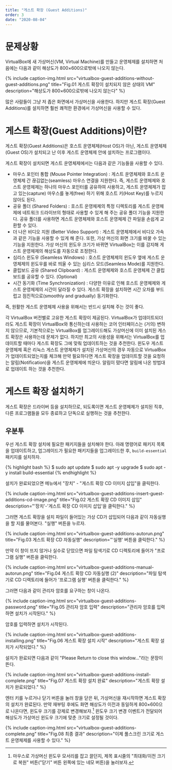 ```yaml
---
title: "게스트 확장 (Guest Additions)"
order: 3
date: "2020-08-04"
---
```


# 문제상황

VirtualBox에 새 가상머신(VM, Virtual Machine)를 만들고 운영체제를 설치하면 처음에는 다음과 같이 해상도가 800×600으로밖에 나오지 않는다.

{% include caption-img.html src="virtualbox-guest-additions-without-guest-additions.png" title="Fig.01 게스트 확장이 설치되지 않은 상태의 VM" description="해상도가 800×600으로밖에 나오지 않는다" %}

많은 사람들이 그냥 저 좁은 화면에서 가상머신을 사용한다. 하지만 게스트 확장(Guest Additions)를 설치하면 훨씬 쾌적한 환경에서 가상머신을 사용할 수 있다.

# 게스트 확장(Guest Additions)이란?

게스트 확장(Guest Additions)은 호스트 운영체제(Host OS)가 아닌, 게스트 운영체제(Guest OS)가 설치되고 난 이후 게스트 운영체제 안에 설치하는 프로그램이다.

게스트 확장이 설치되면 게스트 운영체제에서는 다음과 같은 기능들을 사용할 수 있다.

- 마우스 포인터 통합 (Mouse Pointer Integration) : 게스트 운영체제와 호스트 운영체제 간 끊김없는(seamless) 마우스 연결을 지원한다. 즉, 게스트 운영체제와 호스트 운영체제는 하나의 마우스 포인터를 공유하여 사용하고, 게스트 운영체제가 잡고 있는(capture) 마우스를 놓게(free) 하기 위해 호스트 키(Host Key)를 누르지 않아도 된다.
- 공유 폴더 (Shared Folders) : 호스트 운영체제의 특정 디렉토리를 게스트 운영체제에 네트워크 드라이브의 형태로 사용할 수 있게 해 주는 공유 폴더 기능을 지원한다. 공유 폴더를 사용하면 게스트 운영체제와 호스트 운영체제 간 파일을 손쉽게 교환할 수 있다.
- 더 나은 비디오 지원 (Better Video Support) : 게스트 운영체제에서 비디오 가속과 같은 기능을 사용할 수 있게 해 준다. 또한, 가상 머신의 화면 크기를 바꿀 수 있는 기능을 지원한다. 가상 머신의 윈도우 크기가 바뀌면 VirtualBox는 이를 감지해 게스트 운영체제의 해상도를 자동으로 조정한다.
- 심리스 윈도우 (Seamless Windows) : 호스트 운영체제의 윈도우 옆에 게스트 운영체제의 윈도우를 바로 띄울 수 있는 심리스 모드(Seamless Mode)를 지원한다.
- 클립보드 공유 (Shared Clipboard) : 게스트 운영체제와 호스트 운영체제 간 클립보드를 공유할 수 있다. (Optional)
- 시간 동기화 (Time Synchronization) : 다양한 이유로 인해 호스트 운영체제와 게스트 운영체제의 시간이 달라질 수 있다. 게스트 확장을 설치하면 시간 오차를 부드럽고 점진적으로(smoothly and gradually) 동기화한다.

즉, 원활한 게스트 운영체제 사용을 위해서는 반드시 설치해 주는 것이 좋다.

각 VirtualBox 버전별로 고유한 게스트 확장이 제공된다. VirtualBox가 업데이트되더라도 게스트 확장이 VirtualBox와 통신하는데 사용하는 코어 인터페이스는 (거의) 변하지 않으므로, 기본적으로는 VirtualBox를 업그레이드해도 가상머신에 이미 설치된 게스트 확장은 사용하는데 문제가 없다. 하지만 최고의 사용성을 위해서는 VirtualBox를 업데이트할 때마다 게스트 확장도 그에 맞춰 업데이트하는 것을 추천한다. 윈도우 게스트 운영체제 혹은 리눅스 게스트 운영체제가 설치된 가상머신의 경우 자동으로 VirtualBox가 업데이트되었는지를 체크해 만약 필요하다면 게스트 확장을 업데이트할 것을 요청하는 알림(Notification)을 게스트 운영체제에 띄운다. 알림이 떴다면 알림에 나온 방법대로 업데이트 하는 것을 추천한다.

# 게스트 확장 설치하기

게스트 확장은 드라이버 등을 설치하므로, 되도록이면 게스트 운영체제가 설치된 직후, 다른 프로그램들을 모두 종료하고 단독으로 실행하는 것을 추천한다.

## 우분투

우선 게스트 확장 설치에 필요한 패키지들을 설치해야 한다. 아래 명령어로 패키지 목록을 업데이트하고, 업그레이드가 필요한 패키지들을 업그레이드한 후, `build-essential` 패키지를 설치하자.

{% highlight bash %}
$ sudo apt update
$ sudo apt -y upgrade
$ sudo apt -y install build-essential
{% endhighlight %}

설치가 완료되었으면 메뉴에서 "장치" - "게스트 확장 CD 이미지 삽입"을 클릭한다.

{% include caption-img.html src="virtualbox-guest-additions-insert-guest-additions-cd-image.png" title="Fig.02 게스트 확장 CD 이미지 삽입" description="'장치'-'게스트 확장 CD 이미지 삽입'을 클릭한다." %}

그러면 게스트 확장을 설치 파일이 들어있는 가상 CD가 삽입되어 다음과 같이 자동실행을 할 지를 물어본다. "실행" 버튼을 누르자. 

{% include caption-img.html src="virtualbox-guest-additions-autorun.png" title="Fig.03 게스트 확장 CD 자동실행" description="'실행' 버튼을 클릭한다." %}

만약 이 창이 뜨지 않거나 실수로 닫았으면 파일 탐색기로 CD 디렉토리에 들어가 "프로그램 실행" 버튼을 클릭한다.

{% include caption-img.html src="virtualbox-guest-additions-manual-autorun.png" title="Fig.04 게스트 확장 CD 자동실행 (2)" description="파일 탐색기로 CD 디렉토리에 들어가 '프로그램 실행' 버튼을 클릭한다." %}

그러면 다음과 같이 관리자 암호를 요구하는 창이 나온다.

{% include caption-img.html src="virtualbox-guest-additions-password.png" title="Fig.05 관리자 암호 입력" description="관리자 암호를 입력하면 설치가 시작된다." %}

암호를 입력하면 설치가 시작된다.

{% include caption-img.html src="virtualbox-guest-additions-installing.png" title="Fig.06 게스트 확장 설치 시작" description="게스트 확장 설치가 시작되었다." %}

설치가 완료되면 다음과 같이 "Please Return to close this window..."라는 문장이 뜬다.

{% include caption-img.html src="virtualbox-guest-additions-install-complete.png" title="Fig.07 게스트 확장 설치 완료" description="게스트 확장 설치가 완료되었다." %}

엔터 키를 누르거나 닫기 버튼을 눌러 창을 닫은 뒤, 가상머신을 재시작하면 게스트 확장의 설치가 완료된다. 만약 재부팅 후에도 화면 해상도가 이전과 동일하게 800×600으로 나온다면, 윈도우 크기를 강제로 변경해보자.[^1] 윈도우 크기 변경 이벤트가 전달되어 해상도가 가상머신 윈도우 크기에 맞춘 크기로 설정될 것이다.

[^1]: 마우스로 가상머신 윈도우 모서리를 잡고 끌던지, 제목 표시줄의 "최대화/이전 크기로 복원" 버튼("닫기" 버튼 왼쪽에 있는 네모 버튼)을 눌러보자.

{% include caption-img.html src="virtualbox-guest-additions-complete.png" title="Fig.08 최종 결과" description="이제 풀스크린 크기로 게스트 운영체제를 사용할 수 있다." %}